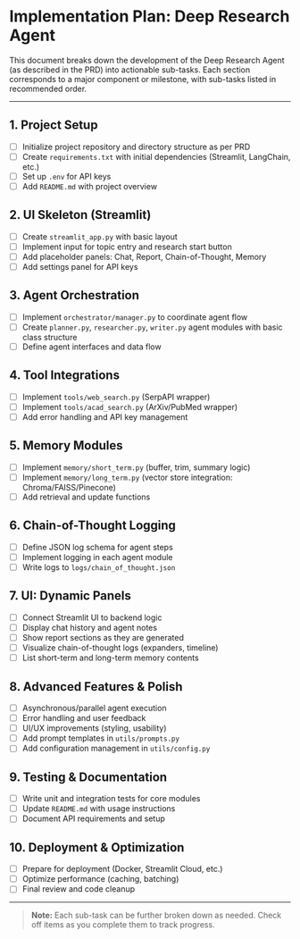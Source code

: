 # Implementation Plan: Deep Research Agent

This document breaks down the development of the Deep Research Agent (as described in the PRD) into actionable sub-tasks. Each section corresponds to a major component or milestone, with sub-tasks listed in recommended order.

---

## 1. Project Setup
- [ ] Initialize project repository and directory structure as per PRD
- [ ] Create `requirements.txt` with initial dependencies (Streamlit, LangChain, etc.)
- [ ] Set up `.env` for API keys
- [ ] Add `README.md` with project overview

## 2. UI Skeleton (Streamlit)
- [ ] Create `streamlit_app.py` with basic layout
- [ ] Implement input for topic entry and research start button
- [ ] Add placeholder panels: Chat, Report, Chain-of-Thought, Memory
- [ ] Add settings panel for API keys

## 3. Agent Orchestration
- [ ] Implement `orchestrator/manager.py` to coordinate agent flow
- [ ] Create `planner.py`, `researcher.py`, `writer.py` agent modules with basic class structure
- [ ] Define agent interfaces and data flow

## 4. Tool Integrations
- [ ] Implement `tools/web_search.py` (SerpAPI wrapper)
- [ ] Implement `tools/acad_search.py` (ArXiv/PubMed wrapper)
- [ ] Add error handling and API key management

## 5. Memory Modules
- [ ] Implement `memory/short_term.py` (buffer, trim, summary logic)
- [ ] Implement `memory/long_term.py` (vector store integration: Chroma/FAISS/Pinecone)
- [ ] Add retrieval and update functions

## 6. Chain-of-Thought Logging
- [ ] Define JSON log schema for agent steps
- [ ] Implement logging in each agent module
- [ ] Write logs to `logs/chain_of_thought.json`

## 7. UI: Dynamic Panels
- [ ] Connect Streamlit UI to backend logic
- [ ] Display chat history and agent notes
- [ ] Show report sections as they are generated
- [ ] Visualize chain-of-thought logs (expanders, timeline)
- [ ] List short-term and long-term memory contents

## 8. Advanced Features & Polish
- [ ] Asynchronous/parallel agent execution
- [ ] Error handling and user feedback
- [ ] UI/UX improvements (styling, usability)
- [ ] Add prompt templates in `utils/prompts.py`
- [ ] Add configuration management in `utils/config.py`

## 9. Testing & Documentation
- [ ] Write unit and integration tests for core modules
- [ ] Update `README.md` with usage instructions
- [ ] Document API requirements and setup

## 10. Deployment & Optimization
- [ ] Prepare for deployment (Docker, Streamlit Cloud, etc.)
- [ ] Optimize performance (caching, batching)
- [ ] Final review and code cleanup

---

> **Note:** Each sub-task can be further broken down as needed. Check off items as you complete them to track progress. 